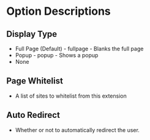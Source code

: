 # Option Descriptions

## Display Type
* Full Page (Default) - fullpage - Blanks the full page
* Popup - popup - Shows a popup
* None

## Page Whitelist
* A list of sites to whitelist from this extension

## Auto Redirect
* Whether or not to automatically redirect the user.
